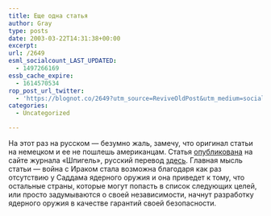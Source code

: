 ```yaml
---
title: Еще одна статья
author: Gray
type: posts
date: 2003-03-22T14:31:38+00:00
excerpt:
url: /2649
esml_socialcount_LAST_UPDATED:
  - 1497266169
essb_cache_expire:
  - 1614570534
rop_post_url_twitter:
  - 'https://blognot.co/2649?utm_source=ReviveOldPost&utm_medium=social&utm_campaign=ReviveOldPost'
categories:
  - Uncategorized

---
```








На этот раз на русском &#8212; безумно жаль, замечу, что оригинал статьи на немецком и ее не пошлешь американцам. Статья <a href="http://www.spiegel.de/politik/ausland/0,1518,241186,00.html" target="_blank">опубликована</a> на сайте журнала &#171;Шпигель&#187;, русский перевод <a href="http://www.inopresa.ru/details.html?id=11681" target="_blank">здесь</a>. Главная мысль статьи &#8212; война с Ираком стала возможна благодаря как раз отсутствию у Саддама ядерного оружия и она приведет к тому, что остальные страны, которые могут попасть в список следующих целей, или просто задумываются о своей независимости, начнут разработку ядерного оружия в качестве гарантий своей безопасности.